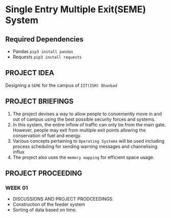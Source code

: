 # Single Entry Multiple Exit(SEME)  System

## Required Dependencies
- Pandas `pip3 install pandas`
- Requests `pip3 install requests`

## PROJECT IDEA
Designing a `SEME` for the campus of `IIT(ISM) Dhanbad`

## PROJECT BRIEFINGS
1. The project devises a way to allow people to conveniently move in and out of campus using the best possible security forces and systems.
2. In this system, the entire inflow of traffic can only be from the main gate. However, people may exit from multiple exit points allowing the conservation of fuel and energy. 
3. Various concepts pertaining to `Operating Systems` will be used including process scheduling for sending warning messages and channelising influx
4. The project also uses the `memory mapping` for efficient space usage.

## PROJECT PROCEEDING

### WEEK 01
- DISCUSSIONS AND PROJECT PRODCEEDINGS. 
- Construction of the feeder system
- Sorting of data based on time.
